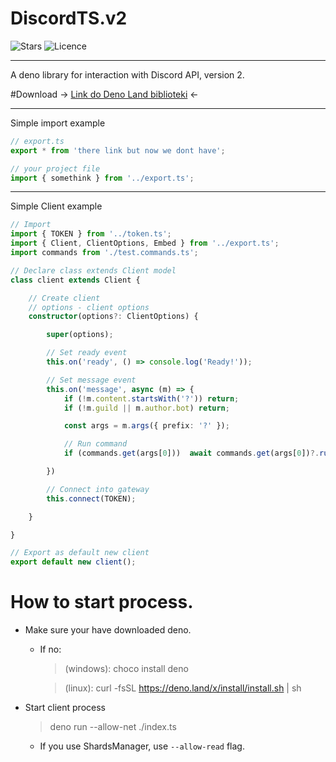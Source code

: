 # DiscordTS.v2
![Stars](https://img.shields.io/github/stars/DiscordTS-better-DiscordJS/DiscordTS.v2)
![Licence](https://img.shields.io/github/license/DiscordTS-better-DiscordJS/DiscordTS.v2)
___
<p>A deno library for interaction with Discord API, version 2.</p>

#Download
→ [Link do Deno Land biblioteki](https//google.pl) ←

___
Simple import example
```typescript
// export.ts
export * from 'there link but now we dont have'; 
```
```typescript
// your project file
import { somethink } from '../export.ts';
```

___
Simple Client example
```typescript
// Import
import { TOKEN } from '../token.ts';
import { Client, ClientOptions, Embed } from '../export.ts';
import commands from './test.commands.ts';

// Declare class extends Client model
class client extends Client {

    // Create client
    // options - client options
    constructor(options?: ClientOptions) {

        super(options);

        // Set ready event
        this.on('ready', () => console.log('Ready!'));

        // Set message event
        this.on('message', async (m) => {
            if (!m.content.startsWith('?')) return;
            if (!m.guild || m.author.bot) return;

            const args = m.args({ prefix: '?' });

            // Run command
            if (commands.get(args[0]))  await commands.get(args[0])?.run(m, args.slice(1));

        })

        // Connect into gateway
        this.connect(TOKEN);

    }

}

// Export as default new client
export default new client();
```

# How to start process.
* Make sure your have downloaded deno. 
    * If no:
        > (windows): choco install deno
      
        > (linux): curl -fsSL https://deno.land/x/install/install.sh | sh
      
* Start client process
    > deno run --allow-net ./index.ts
    * If you use ShardsManager, use `--allow-read` flag.